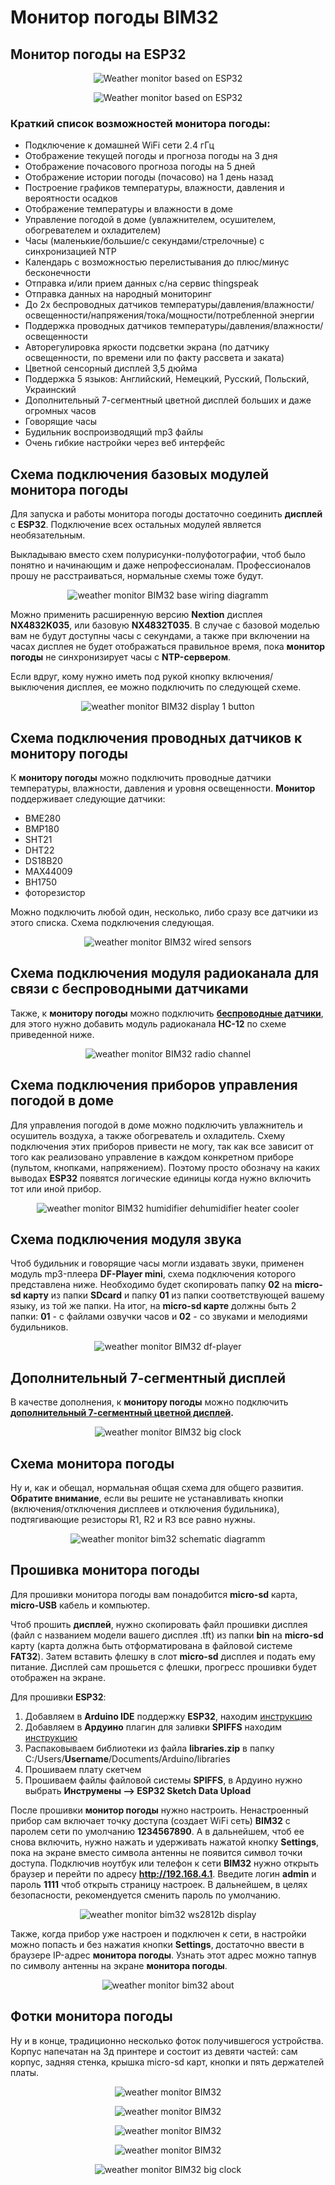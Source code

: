# Монитор погоды BIM32
## Монитор погоды на ESP32

<p align="center"><img src="img/main.gif" alt="Weather monitor based on ESP32"></p> 

<p align="center"><img src="img/clocks.gif" alt="Weather monitor based on ESP32"></p> 

### Краткий список возможностей монитора погоды:

* Подключение к домашней WiFi сети 2.4 гГц
* Отображение текущей погоды и прогноза погоды на 3 дня
* Отображение почасового прогноза погоды на 5 дней
* Отображение истории погоды (почасово) на 1 день назад
* Построение графиков температуры, влажности, давления и вероятности осадков
* Отображение температуры и влажности в доме
* Управление погодой в доме (увлажнителем, осушителем, обогревателем и охладителем)
* Часы (маленькие/большие/с секундами/стрелочные) с синхронизацией NTP
* Календарь с возможностью перелистывания до плюс/минус бесконечности
* Отправка и/или прием данных с/на сервис thingspeak
* Отправка данных на народный мониторинг
* До 2х беспроводных датчиков температуры/давления/влажности/освещенности/напряжения/тока/мощности/потребленной энергии
* Поддержка проводных датчиков температуры/давления/влажности/освещенности
* Авторегулировка яркости подсветки экрана (по датчику освещенности, по времени или по факту рассвета и заката)
* Цветной сенсорный дисплей 3,5 дюйма
* Поддержка 5 языков: Английский, Немецкий, Русский, Польский, Украинский
* Дополнительный 7-сегментный цветной дисплей больших и даже огромных часов
* Говорящие часы
* Будильник воспроизводящий mp3 файлы
* Очень гибкие настройки через веб интерфейс

## Схема подключения базовых модулей монитора погоды
Для запуска и работы монитора погоды достаточно соединить **дисплей** с **ESP32**. Подключение всех остальных модулей является необязательным. 

Выкладываю вместо схем полурисунки-полуфотографии, чтоб было понятно и начинающим и даже непрофессионалам. Профессионалов прошу не расстраиваться, нормальные схемы тоже будут.

<p align="center"><img src="img/base.png" alt="weather monitor BIM32 base wiring diagramm"></p>

Можно применить расширенную версию **Nextion** дисплея **NX4832K035**, или базовую **NX4832T035**. В случае с базовой моделью вам не будут доступны часы с секундами, а также при включении на часах дисплея не будет отображаться правильное время, пока **монитор погоды** не синхронизирует часы с **NTP-сервером**.

Если вдруг, кому нужно иметь под рукой кнопку включения/выключения дисплея, ее можно подключить по следующей схеме.

<p align="center"><img src="img/disp1Button.png" alt="weather monitor BIM32 display 1 button"></p>

## Схема подключения проводных датчиков к монитору погоды
К **монитору погоды** можно подключить проводные датчики температуры, влажности, давления и уровня освещенности. **Монитор** поддерживает следующие датчики: 
* BME280
* BMP180
* SHT21
* DHT22
* DS18B20
* MAX44009
* BH1750
* фоторезистор

Можно подключить любой один, несколько, либо сразу все датчики из этого списка. Схема подключения следующая.

<p align="center"><img src="img/sensors.png" alt="weather monitor BIM32 wired sensors"></p>

## Схема подключения модуля радиоканала для связи с беспроводными датчиками
Также, к **монитору погоды** можно подключить **[беспроводные датчики](/Wireless_sensor/README.md)**, для этого нужно добавить модуль радиоканала **HC-12** по схеме приведенной ниже.

<p align="center"><img src="img/radio.png" alt="weather monitor BIM32 radio channel"></p>

## Схема подключения приборов управления погодой в доме
Для управления погодой в доме можно подключить увлажнитель и осушитель воздуха, а также обогреватель и охладитель. Схему подключения этих приборов привести не могу, так как все зависит от того как реализовано управление в каждом конкретном приборе (пультом, кнопками, напряжением). Поэтому просто обозначу на каких выводах **ESP32** появятся логические единицы когда нужно включить тот или иной прибор.

<p align="center"><img src="img/humidifier.png" alt="weather monitor BIM32 humidifier dehumidifier heater cooler"></p>

## Схема подключения модуля звука
Чтоб будильник и говорящие часы могли издавать звуки, применен модуль mp3-плеера **DF-Player mini**, схема подключения которого представлена ниже. Необходимо будет скопировать папку **02** на **micro-sd карту** из папки **SDcard** и папку **01** из папки соответствующей вашему языку, из той же папки. На итог, на **micro-sd карте** должны быть 2 папки: **01** - с файлами озвучки часов и **02** - со звуками и мелодиями будильников.

<p align="center"><img src="img/df-player.png" alt="weather monitor BIM32 df-player"></p>

## Дополнительный 7-сегментный дисплей
В качестве дополнения, к **монитору погоды** можно подключить **[дополнительный 7-сегментный цветной дисплей](/7segment_display/README.md).**

<p align="center"><img src="7segment_display/img/clockBig.jpg" alt="weather monitor BIM32 big clock"></p>

## Схема монитора погоды

Ну и, как и обещал, нормальная общая схема для общего развития. **Обратите внимание**, если вы решите не устанавливать кнопки (включения/отключения дисплеев и отключения будильника), подтягивающие резисторы R1, R2 и R3 все равно нужны.

<p align="center"><img src="schematic%20diagramm/bim32.png" alt="weather monitor bim32 schematic diagramm"></p>

## Прошивка монитора погоды

Для прошивки монитора погоды вам понадобится **micro-sd** карта, **micro-USB** кабель и компьютер.

Чтоб прошить **дисплей**, нужно скопировать файл прошивки дисплея (файл с названием модели вашего дисплея .tft) из папки **bin** на **micro-sd** карту (карта должна быть отформатирована в файловой системе **FAT32**). Затем вставить флешку в слот **micro-sd** дисплея и подать ему питание. Дисплей сам прошьется с флешки, прогресс прошивки будет отображен на экране.

Для прошивки **ESP32**:
1. Добавляем в **Arduino IDE** поддержку **ESP32**, находим [инструкцию](https://www.google.ru/search?newwindow=1&sxsrf=ALeKk01SY0YVvecPGZL1p6_dmI2_zcbuzQ%3A1604686083566&ei=A5GlX-mXIoeckwX0lbiYCw&q=esp32+arduino+ide+%D1%83%D1%81%D1%82%D0%B0%D0%BD%D0%BE%D0%B2%D0%BA%D0%B0&oq=arduino+%D1%83%D1%81%D1%82esp32&gs_lcp=CgZwc3ktYWIQAxgAMggIABAIEAcQHjoECAAQRzoHCCMQsAIQJzoECAAQDToECCMQJzoFCAAQywE6BggAEAcQHlDcpgFY89oBYPzmAWgAcAJ4AIABb4gBzwaSAQM2LjOYAQCgAQGqAQdnd3Mtd2l6yAEIwAEB&sclient=psy-ab)
2. Добавляем в **Ардуино** плагин для заливки **SPIFFS** находим [инструкцию](https://www.google.ru/search?newwindow=1&sxsrf=ALeKk01Btxvm4RWeH8qgpglopKEEPCEwiw%3A1604686179645&ei=Y5GlX_bkJsHUkwXEqpSICg&q=esp32+arduino+%D1%83%D1%81%D1%82%D0%B0%D0%BD%D0%BE%D0%B2%D0%BA%D0%B0+sketch+upload&oq=esp32+arduino+%D1%83%D1%81%D1%82%D0%B0%D0%BD%D0%BE%D0%B2%D0%BA%D0%B0+sketch+upload&gs_lcp=CgZwc3ktYWIQAzoECAAQRzoHCCMQsAIQJzoICAAQCBANEB46BAgjECc6BggAEAgQHlC7Slj5dGDdeWgGcAJ4AIABiAGIAa0LkgEDNy43mAEAoAEBqgEHZ3dzLXdpesgBCMABAQ&sclient=psy-ab&ved=0ahUKEwi2otrtwe7sAhVB6qQKHUQVBaEQ4dUDCA0&uact=5)
3. Распаковываем библиотеки из файла **libraries.zip** в папку C:/Users/**Username**/Documents/Arduino/libraries
4. Прошиваем плату скетчем
5. Прошиваем файлы файловой системы **SPIFFS**, в Ардуино нужно выбрать **Инструмены --> ESP32 Sketch Data Upload**

После прошивки **монитор погоды** нужно настроить. Ненастроенный прибор сам включает точку доступа (создает WiFi сеть) **BIM32** с паролем сети по умолчанию **1234567890**. А в дальнейшем, чтоб ее снова включить, нужно нажать и удерживать нажатой кнопку **Settings**, пока на экране вместо символа антенны не появится символ точки доступа. Подключив ноутбук или телефон к сети **BIM32** нужно открыть браузер и перейти по адресу **http://192.168.4.1**. Введите логин **admin** и пароль **1111** чтоб открыть страницу настроек. В дальнейшем, в целях безопасности, рекомендуется сменить пароль по умолчанию.

<p align="center"><img src="img/login.jpg" alt="weather monitor bim32 ws2812b display"></p>

Также, когда прибор уже настроен и подключен к сети, в настройки можно попасть и без нажатия кнопки **Settings**, достаточно ввести в браузере IP-адрес **монитора погоды**. Узнать этот адрес можно тапнув по символу антенны на экране **монитора погоды**.

<p align="center"><img src="img/about.jpg" alt="weather monitor bim32 about"></p>

## Фотки монитора погоды
Ну и в конце, традиционно несколько фоток получившегося устройства. Корпус напечатан на 3д принтере и состоит из девяти частей: сам корпус, задняя стенка, крышка micro-sd карт, кнопки и пять держателей платы. 

<p align="center"><img src="img/device4.jpg" alt="weather monitor BIM32"></p>

<p align="center"><img src="img/device3.jpg" alt="weather monitor BIM32"></p>

<p align="center"><img src="img/device2.jpg" alt="weather monitor BIM32"></p>

<p align="center"><img src="img/device1.jpg" alt="weather monitor BIM32"></p>

<p align="center"><img src="img/bigClock.gif" alt="weather monitor BIM32 big clock"></p>